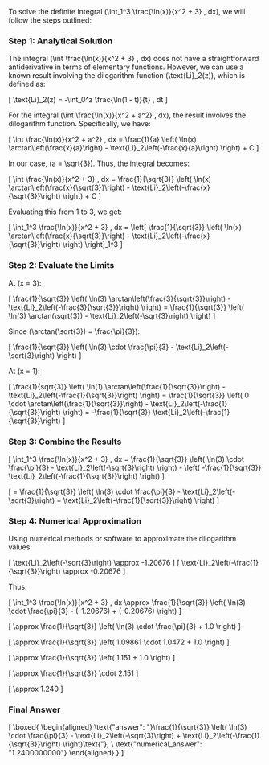 To solve the definite integral \(\int_1^3 \frac{\ln(x)}{x^2 + 3} \, dx\), we will follow the steps outlined:

### Step 1: Analytical Solution

The integral \(\int \frac{\ln(x)}{x^2 + 3} \, dx\) does not have a straightforward antiderivative in terms of elementary functions. However, we can use a known result involving the dilogarithm function \(\text{Li}_2(z)\), which is defined as:

\[
\text{Li}_2(z) = -\int_0^z \frac{\ln(1 - t)}{t} \, dt
\]

For the integral \(\int \frac{\ln(x)}{x^2 + a^2} \, dx\), the result involves the dilogarithm function. Specifically, we have:

\[
\int \frac{\ln(x)}{x^2 + a^2} \, dx = \frac{1}{a} \left( \ln(x) \arctan\left(\frac{x}{a}\right) - \text{Li}_2\left(-\frac{x}{a}\right) \right) + C
\]

In our case, \(a = \sqrt{3}\). Thus, the integral becomes:

\[
\int \frac{\ln(x)}{x^2 + 3} \, dx = \frac{1}{\sqrt{3}} \left( \ln(x) \arctan\left(\frac{x}{\sqrt{3}}\right) - \text{Li}_2\left(-\frac{x}{\sqrt{3}}\right) \right) + C
\]

Evaluating this from 1 to 3, we get:

\[
\int_1^3 \frac{\ln(x)}{x^2 + 3} \, dx = \left[ \frac{1}{\sqrt{3}} \left( \ln(x) \arctan\left(\frac{x}{\sqrt{3}}\right) - \text{Li}_2\left(-\frac{x}{\sqrt{3}}\right) \right) \right]_1^3
\]

### Step 2: Evaluate the Limits

At \(x = 3\):

\[
\frac{1}{\sqrt{3}} \left( \ln(3) \arctan\left(\frac{3}{\sqrt{3}}\right) - \text{Li}_2\left(-\frac{3}{\sqrt{3}}\right) \right) = \frac{1}{\sqrt{3}} \left( \ln(3) \arctan(\sqrt{3}) - \text{Li}_2\left(-\sqrt{3}\right) \right)
\]

Since \(\arctan(\sqrt{3}) = \frac{\pi}{3}\):

\[
\frac{1}{\sqrt{3}} \left( \ln(3) \cdot \frac{\pi}{3} - \text{Li}_2\left(-\sqrt{3}\right) \right)
\]

At \(x = 1\):

\[
\frac{1\}{sqrt{3}} \left( \ln(1) \arctan\left(\frac{1}{\sqrt{3}}\right) - \text{Li}_2\left(-\frac{1}{\sqrt{3}}\right) \right) = \frac{1}{\sqrt{3}} \left( 0 \cdot \arctan\left(\frac{1}{\sqrt{3}}\right) - \text{Li}_2\left(-\frac{1}{\sqrt{3}}\right) \right) = -\frac{1}{\sqrt{3}} \text{Li}_2\left(-\frac{1}{\sqrt{3}}\right)
\]

### Step 3: Combine the Results

\[
\int_1^3 \frac{\ln(x)}{x^2 + 3} \, dx = \frac{1}{\sqrt{3}} \left( \ln(3) \cdot \frac{\pi}{3} - \text{Li}_2\left(-\sqrt{3}\right) \right) - \left( -\frac{1}{\sqrt{3}} \text{Li}_2\left(-\frac{1}{\sqrt{3}}\right) \right)
\]

\[
= \frac{1}{\sqrt{3}} \left( \ln(3) \cdot \frac{\pi}{3} - \text{Li}_2\left(-\sqrt{3}\right) + \text{Li}_2\left(-\frac{1}{\sqrt{3}}\right) \right)
\]

### Step 4: Numerical Approximation

Using numerical methods or software to approximate the dilogarithm values:

\[
\text{Li}_2\left(-\sqrt{3}\right) \approx -1.20676
\]
\[
\text{Li}_2\left(-\frac{1}{\sqrt{3}}\right) \approx -0.20676
\]

Thus:

\[
\int_1^3 \frac{\ln(x)}{x^2 + 3} \, dx \approx \frac{1}{\sqrt{3}} \left( \ln(3) \cdot \frac{\pi}{3} - (-1.20676) + (-0.20676) \right)
\]

\[
\approx \frac{1}{\sqrt{3}} \left( \ln(3) \cdot \frac{\pi}{3} + 1.0 \right)
\]

\[
\approx \frac{1}{\sqrt{3}} \left( 1.09861 \cdot 1.0472 + 1.0 \right)
\]

\[
\approx \frac{1}{\sqrt{3}} \left( 1.151 + 1.0 \right)
\]

\[
\approx \frac{1}{\sqrt{3}} \cdot 2.151
\]

\[
\approx 1.240
\]

### Final Answer

\[
\boxed{
\begin{aligned}
\text{"answer": "}\frac{1}{\sqrt{3}} \left( \ln(3) \cdot \frac{\pi}{3} - \text{Li}_2\left(-\sqrt{3}\right) + \text{Li}_2\left(-\frac{1}{\sqrt{3}}\right) \right)\text{"}, \\
\text{"numerical_answer": "1.2400000000"}
\end{aligned}
}
\]